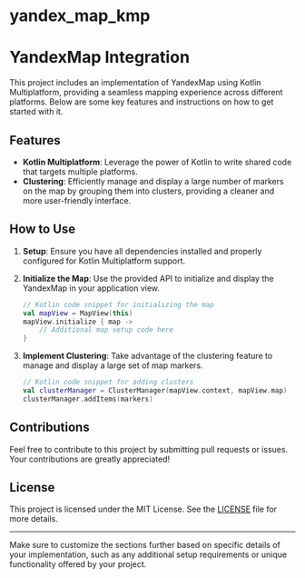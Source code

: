# yandex_map_kmp
 
# YandexMap Integration

This project includes an implementation of YandexMap using Kotlin Multiplatform, providing a seamless mapping experience across different platforms. Below are some key features and instructions on how to get started with it.

## Features

- **Kotlin Multiplatform**: Leverage the power of Kotlin to write shared code that targets multiple platforms.
- **Clustering**: Efficiently manage and display a large number of markers on the map by grouping them into clusters, providing a cleaner and more user-friendly interface.

## How to Use

1. **Setup**: Ensure you have all dependencies installed and properly configured for Kotlin Multiplatform support.
   
2. **Initialize the Map**: Use the provided API to initialize and display the YandexMap in your application view.

   ```kotlin
   // Kotlin code snippet for initializing the map
   val mapView = MapView(this)
   mapView.initialize { map ->
       // Additional map setup code here
   }
   ```

3. **Implement Clustering**: Take advantage of the clustering feature to manage and display a large set of map markers.
   
   ```kotlin
   // Kotlin code snippet for adding clusters
   val clusterManager = ClusterManager(mapView.context, mapView.map)
   clusterManager.addItems(markers)
   ```

## Contributions

Feel free to contribute to this project by submitting pull requests or issues. Your contributions are greatly appreciated!

## License

This project is licensed under the MIT License. See the [LICENSE](./LICENSE) file for more details.

---

Make sure to customize the sections further based on specific details of your implementation, such as any additional setup requirements or unique functionality offered by your project.
